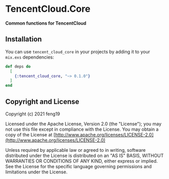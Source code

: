 # TencentCloud.Core

**Common functions for TencentCloud**

## Installation

You can use `tencent_cloud_core` in your projects by adding it to your `mix.exs` dependencies:

```elixir
def deps do
  [
    {:tencent_cloud_core, "~> 0.1.0"}
  ]
end
```

## Copyright and License

Copyright (c) 2021 feng19

Licensed under the Apache License, Version 2.0 (the "License");
you may not use this file except in compliance with the License.
You may obtain a copy of the License at [http://www.apache.org/licenses/LICENSE-2.0](http://www.apache.org/licenses/LICENSE-2.0)

Unless required by applicable law or agreed to in writing, software
distributed under the License is distributed on an "AS IS" BASIS,
WITHOUT WARRANTIES OR CONDITIONS OF ANY KIND, either express or implied.
See the License for the specific language governing permissions and
limitations under the License.

